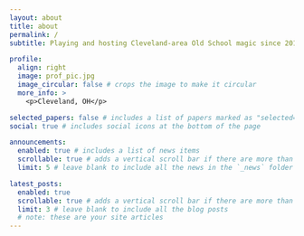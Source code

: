 ```yaml
---
layout: about
title: about
permalink: /
subtitle: Playing and hosting Cleveland-area Old School magic since 2017.

profile:
  align: right
  image: prof_pic.jpg
  image_circular: false # crops the image to make it circular
  more_info: >
    <p>Cleveland, OH</p>

selected_papers: false # includes a list of papers marked as "selected={true}"
social: true # includes social icons at the bottom of the page

announcements:
  enabled: true # includes a list of news items
  scrollable: true # adds a vertical scroll bar if there are more than 3 news items
  limit: 5 # leave blank to include all the news in the `_news` folder

latest_posts:
  enabled: true
  scrollable: true # adds a vertical scroll bar if there are more than 3 new posts items
  limit: 3 # leave blank to include all the blog posts
  # note: these are your site articles
---
```

